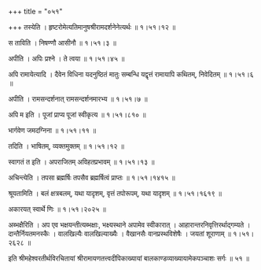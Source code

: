 +++
title = "०५१"

+++
तस्येति । हृष्टरोमेत्यतिमानुषश्रीरामदर्शनेनेत्यर्थः  ॥  १।५१।१२ ॥   

  

स ताविति । निषण्णौ आसीनौ  ॥  १।५१।३ ॥   

  

अपीति । अपिः प्रश्ने । ते त्वया  ॥  १।५१।४५ ॥   

  

अपि रामायेत्यादि । दैवेन विधिना यदनुष्ठितं मातुः सम्बन्धि यद्वृत्तं रामायापि कथितम्, निवेदितम्  ॥  १।५१।६ ॥   

  

अपीति । रामसन्दर्शनात् रामसन्दर्शनमारभ्य  ॥  १।५१।७ ॥   

  

अपि म इति । पूजां प्राप्य पूजां स्वीकृत्य  ॥  १।५१।८१० ॥   

  

भार्गवेण जमदग्निना  ॥  १।५१।११ ॥   

  

तदिति । भाषितम्, व्यक्तमुक्तम्  ॥  १।५१।१२ ॥   

  

स्वागतं त इति । अपराजितम् अविहतप्रभावम्  ॥  १।५१।१३ ॥   

  

अचिन्त्येति । तपसा ब्रह्मर्षिः तपसैव ब्रह्मर्षित्वं प्राप्तः  ॥  १।५१।१४१५ ॥   

  

श्रूयतामिति । बलं क्षत्रबलम्, यथा यादृशम्, वृत्तं तपोरूपम्, यथा यादृशम्  ॥  १।५१।१६१९ ॥   

  

अकारयत् स्वार्थे णिः  ॥  १।५१।२०२५ ॥   

  

अब्भक्षैरिति । अप एव भक्षयन्तीत्यब्भक्षाः, भक्ष्यस्थाने अपामेव स्वीकारात् । आहारान्तरनिवृत्तिरर्थाद्गम्यते । दान्तैर्नियतमनस्कैः । वालखिल्यैः वालखिल्याख्यैः । वैखानसैः वानप्रस्थविशेषैः । जयतां शूराणाम्  ॥  १।५१।२६२८ ॥   

  

इति श्रीमहेश्वरतीर्थविरचितायां श्रीरामायणतत्त्वदीपिकाख्यायां बालकाण्डव्याख्यायामेकपञ्चाशः सर्गः  ॥  ५१  ॥   

  

  

